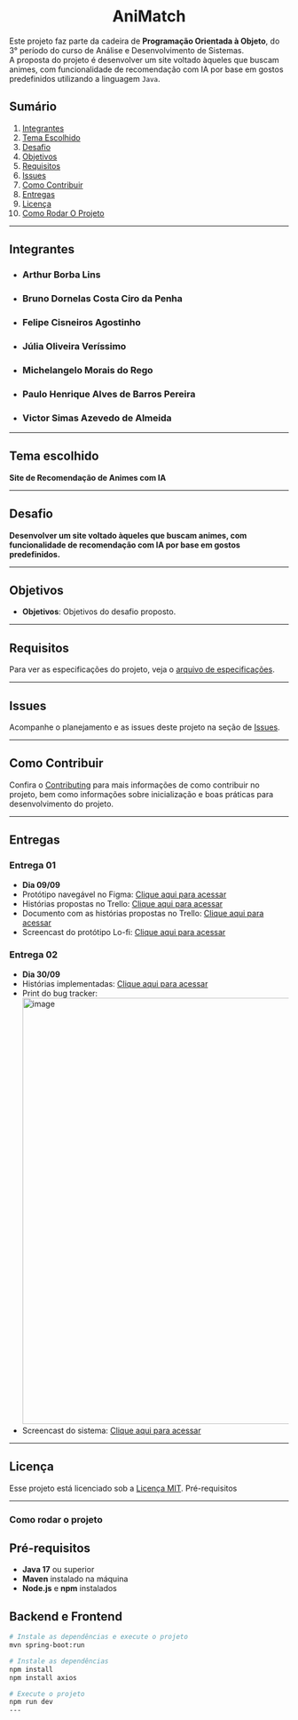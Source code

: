 <h1 align="center">AniMatch</h1>

Este projeto faz parte da cadeira de **Programação Orientada à Objeto**, do 3° período do curso de Análise e Desenvolvimento de Sistemas.  
A proposta do projeto é desenvolver um site voltado àqueles que buscam animes, com funcionalidade de recomendação com IA por base em gostos predefinidos utilizando a linguagem ```Java```.

## Sumário
1. [Integrantes](#integrantes)  
2. [Tema Escolhido](#tema-escolhido)  
3. [Desafio](#desafio)  
4. [Objetivos](#objetivos)  
5. [Requisitos](#requisitos)
6. [Issues](#issues)
7. [Como Contribuir](#como-contribuir)
8. [Entregas](#entregas)
9. [Licença](#licença)
10. [Como Rodar O Projeto](#como-rodar-o-projeto) 

---

## Integrantes

- ### Arthur Borba Lins  
- ### Bruno Dornelas Costa Ciro da Penha  
- ### Felipe Cisneiros Agostinho  
- ### Júlia Oliveira Veríssimo  
- ### Michelangelo Morais do Rego  
- ### Paulo Henrique Alves de Barros Pereira  
- ### Victor Simas Azevedo de Almeida  

---

## Tema escolhido
**Site de Recomendação de Animes com IA**

---

## Desafio
**Desenvolver um site voltado àqueles que buscam animes, com funcionalidade de recomendação com IA por base em gostos predefinidos.**

---

## Objetivos
- **Objetivos**: Objetivos do desafio proposto.

---

## Requisitos
Para ver as especificações do projeto, veja o [arquivo de especificações](./docs/SPECIFICATIONS.md).

---

## Issues
Acompanhe o planejamento e as issues deste projeto na seção de [Issues](https://github.com/orgs/cesar-ads2402-vsaa/projects/3).

---

## Como Contribuir
Confira o [Contributing](./docs/CONTRIBUTING.md) para mais informações de como contribuir no projeto, bem como informações sobre inicialização e boas práticas para desenvolvimento do projeto.

---
## Entregas

### Entrega 01
- **Dia 09/09**
- Protótipo navegável no Figma: [Clique aqui para acessar](https://www.figma.com/proto/eSigW1lnlTjWfLkQKmEQtu/AniMatch?t=c5YbvD3IlAGpNBqu-1&node-id=3-2&starting-point-node-id=3%3A2)  
- Histórias propostas no Trello: [Clique aqui para acessar](https://trello.com/b/gJjPryz0/animatch)  
- Documento com as histórias propostas no Trello: [Clique aqui para acessar](https://drive.google.com/drive/folders/1IHKS6pm2pFUY_g6aT9TqggyUjyL3GvmE?usp=drive_link)  
- Screencast do protótipo Lo-fi: [Clique aqui para acessar](https://www.youtube.com/watch?v=shaaQ5WRWR8)

### Entrega 02
- **Dia 30/09**
- Histórias implementadas: [Clique aqui para acessar](https://trello.com/b/gJjPryz0/animatch)  
- Print do bug tracker:  
  <img width="1365" height="767" alt="image" src="https://github.com/user-attachments/assets/d2e26d95-1a20-487e-b258-0cb8645d66dd" />
- Screencast do sistema: [Clique aqui para acessar](https://www.youtube.com/watch?v=IKB8UQPakdo)

---
## Licença
Esse projeto está licenciado sob a [Licença MIT](./LICENSE). Pré-requisitos

---
### Como rodar o projeto

## Pré-requisitos
- **Java 17** ou superior
- **Maven** instalado na máquina
- **Node.js** e **npm** instalados

## Backend e Frontend
```bash
# Instale as dependências e execute o projeto
mvn spring-boot:run

# Instale as dependências
npm install
npm install axios

# Execute o projeto
npm run dev
---





